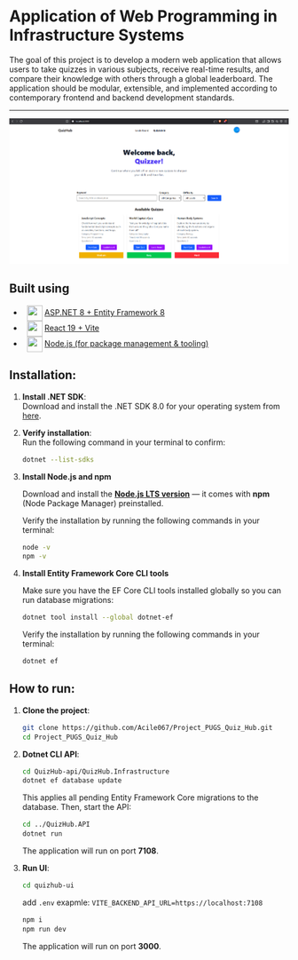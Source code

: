 # Application of Web Programming in Infrastructure Systems
The goal of this project is to develop a modern web application that allows users to take quizzes in various subjects, receive real-time results, and compare their knowledge with others through a global leaderboard. The application should be modular, extensible, and implemented according to contemporary frontend and backend development standards.

---

![Hero!](/screenshots/Hero.png)

## Built using 

- &nbsp; <img src="https://encrypted-tbn0.gstatic.com/images?q=tbn:ANd9GcRxo1QGx_G_1-2qBwh3RMPocLoKxD782w333Q&usqp=CAU" align="center" width="28" height="28"/> <a href="https://dotnet.microsoft.com/en-us/apps/aspnet"> ASP.NET 8 + Entity Framework 8 </a>
- &nbsp; <img src="https://cdn.worldvectorlogo.com/logos/react-2.svg" align="center" width="28" height="28"/> <a href="https://reactjs.org/">React 19 + Vite</a>
- &nbsp; <img src="https://cdn.worldvectorlogo.com/logos/nodejs-icon.svg" align="center" width="28" height="28"/> <a href="https://nodejs.org/">Node.js (for package management & tooling)</a>


## Installation:

1. **Install .NET SDK**:  
   Download and install the .NET SDK 8.0 for your operating system from [here](https://dotnet.microsoft.com/en-us/download/dotnet/8.0).

2. **Verify installation**:  
   Run the following command in your terminal to confirm:
   ```bash
   dotnet --list-sdks
   ```
3. **Install Node.js and npm**

   Download and install the **[Node.js LTS version](https://nodejs.org/en/download/)** — it comes with **npm** (Node Package Manager) preinstalled.

   Verify the installation by running the following commands in your terminal:

   ```bash
   node -v
   npm -v
   ```
   
 4. **Install Entity Framework Core CLI tools**

    Make sure you have the EF Core CLI tools installed globally so you can run database migrations:
    
    ```bash
    dotnet tool install --global dotnet-ef
    ```

    Verify the installation by running the following commands in your terminal:
    
    ```bash
    dotnet ef
    ```

## How to run:

1. **Clone the project**:
   ```bash
   git clone https://github.com/Acile067/Project_PUGS_Quiz_Hub.git
   cd Project_PUGS_Quiz_Hub
   ```

2. **Dotnet CLI API**:
   
    ```bash
   cd QuizHub-api/QuizHub.Infrastructure
   dotnet ef database update
   ```
    This applies all pending Entity Framework Core migrations to the database.
    Then, start the API:
    ```bash
    cd ../QuizHub.API
    dotnet run
    ```
    The application will run on port **7108**.

4. **Run UI**:
   
    ```bash
   cd quizhub-ui
   ```
   add `.env` exapmle: `VITE_BACKEND_API_URL=https://localhost:7108`

   ```bash
   npm i
   npm run dev
   ```
    
    The application will run on port **3000**.
